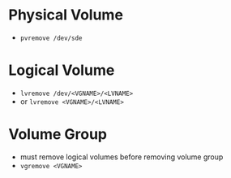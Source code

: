 # Physical Volume
- `pvremove /dev/sde`

# Logical Volume
- `lvremove /dev/<VGNAME>/<LVNAME>`
- or `lvremove <VGNAME>/<LVNAME>`

# Volume Group
- must remove logical volumes before removing volume group
- `vgremove <VGNAME>`
